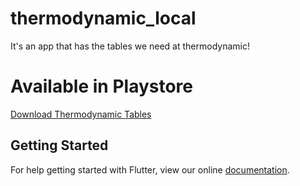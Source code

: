 # thermodynamic_local

It's an app that has the tables we need at thermodynamic!

# Available in Playstore
[Download Thermodynamic Tables](https://play.google.com/store/apps/details?id=johnstef.thermodynamictables)

## Getting Started

For help getting started with Flutter, view our online
[documentation](https://flutter.io/).
